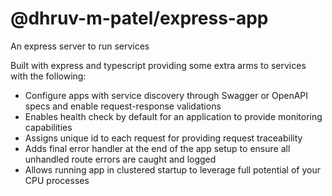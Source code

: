 # @dhruv-m-patel/express-app

An express server to run services

Built with express and typescript providing some extra arms to services with the following:

- Configure apps with service discovery through Swagger or OpenAPI specs and enable request-response validations
- Enables health check by default for an application to provide monitoring capabilities
- Assigns unique id to each request for providing request traceability
- Adds final error handler at the end of the app setup to ensure all unhandled route errors are caught and logged
- Allows running app in clustered startup to leverage full potential of your CPU processes
